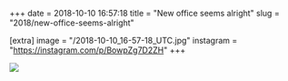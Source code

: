 +++
date = 2018-10-10 16:57:18
title = "New office seems alright"
slug = "2018/new-office-seems-alright"

[extra]
image = "/2018-10-10_16-57-18_UTC.jpg"
instagram = "https://instagram.com/p/BowpZg7D2ZH"
+++

<img src="/2018-10-10_16-57-18_UTC.jpg" />
